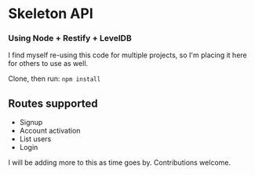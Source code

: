 # Skeleton API

### Using Node + Restify + LevelDB 

I find myself re-using this code for multiple projects, so I'm placing it here for others to use as well.

Clone, then run:  <code>npm install</code>

## Routes supported

- Signup
- Account activation 
- List users
- Login

I will be adding more to this as time goes by. Contributions welcome.
